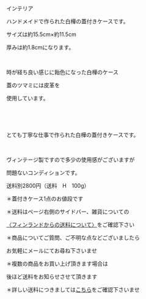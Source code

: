 <link rel="stylesheet" type="text/css" href="/assets/css/styles.css">

インテリア

ハンドメイドで作られた白樺の蓋付きケースです。

サイズは約15.5cm×約11.5cm

厚みは約1.8cmになります。

<img alt="" src="http://blog.cnobi.jp/v1/blog/user/71e35865e9e62f3f9d70420d6124d2ab/1426768068"/>  

時が経ち良い感じに飴色になった白樺のケース

蓋のツマミには皮革を

使用しています。

<img alt="" src="http://blog.cnobi.jp/v1/blog/user/71e35865e9e62f3f9d70420d6124d2ab/1426768043"/>  

<img alt="" src="http://blog.cnobi.jp/v1/blog/user/71e35865e9e62f3f9d70420d6124d2ab/1426768044"/>  

とても丁寧な仕事で作られた白樺の蓋付きケースです。

<img alt="" src="http://blog.cnobi.jp/v1/blog/user/71e35865e9e62f3f9d70420d6124d2ab/1426768045"/>  

ヴィンテージ製ですので多少の使用感がございますが

問題ないコンディションです。

送料別2800円（送料　H　100g）

＊蓋付きケース1点のお値段です

＊送料はページ右側のサイドバー、雑貨についての

[〈フィンランドからの送料について〉](https://dkzakka.github.io/2005/03/31/雑貨について.html)をご確認下さい

＊商品についてご質問、ご不明な点などございましたら

お気軽にメールにてお尋ね下さいませ

＊複数の商品をお買い上げ頂きます場合は 

後ほど送料をお知らせさせて頂きます

＊詳しい送料につきましては[こちら](http://dkzakka.blog.shinobi.jp/Entry/3385/)をご確認下さいませ